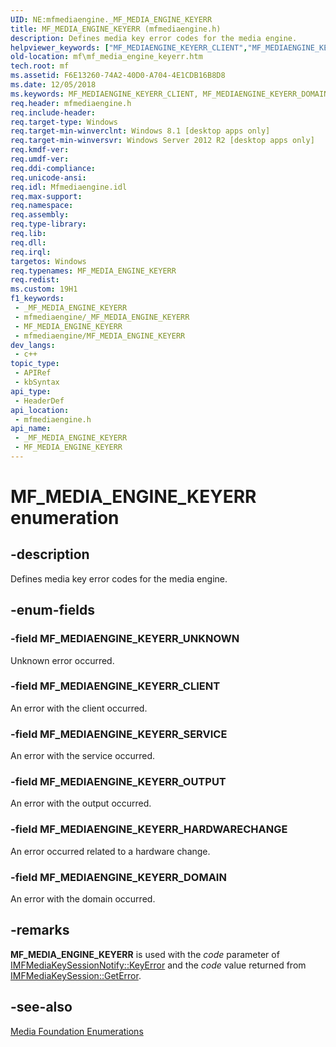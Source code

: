```yaml
---
UID: NE:mfmediaengine._MF_MEDIA_ENGINE_KEYERR
title: MF_MEDIA_ENGINE_KEYERR (mfmediaengine.h)
description: Defines media key error codes for the media engine.
helpviewer_keywords: ["MF_MEDIAENGINE_KEYERR_CLIENT","MF_MEDIAENGINE_KEYERR_DOMAIN","MF_MEDIAENGINE_KEYERR_HARDWARECHANGE","MF_MEDIAENGINE_KEYERR_OUTPUT","MF_MEDIAENGINE_KEYERR_SERVICE","MF_MEDIAENGINE_KEYERR_UNKNOWN","MF_MEDIA_ENGINE_KEYERR","MF_MEDIA_ENGINE_KEYERR enumeration [Media Foundation]","mf.mf_media_engine_keyerr","mfmediaengine/MF_MEDIAENGINE_KEYERR_CLIENT","mfmediaengine/MF_MEDIAENGINE_KEYERR_DOMAIN","mfmediaengine/MF_MEDIAENGINE_KEYERR_HARDWARECHANGE","mfmediaengine/MF_MEDIAENGINE_KEYERR_OUTPUT","mfmediaengine/MF_MEDIAENGINE_KEYERR_SERVICE","mfmediaengine/MF_MEDIAENGINE_KEYERR_UNKNOWN","mfmediaengine/MF_MEDIA_ENGINE_KEYERR"]
old-location: mf\mf_media_engine_keyerr.htm
tech.root: mf
ms.assetid: F6E13260-74A2-40D0-A704-4E1CDB16B8D8
ms.date: 12/05/2018
ms.keywords: MF_MEDIAENGINE_KEYERR_CLIENT, MF_MEDIAENGINE_KEYERR_DOMAIN, MF_MEDIAENGINE_KEYERR_HARDWARECHANGE, MF_MEDIAENGINE_KEYERR_OUTPUT, MF_MEDIAENGINE_KEYERR_SERVICE, MF_MEDIAENGINE_KEYERR_UNKNOWN, MF_MEDIA_ENGINE_KEYERR, MF_MEDIA_ENGINE_KEYERR enumeration [Media Foundation], mf.mf_media_engine_keyerr, mfmediaengine/MF_MEDIAENGINE_KEYERR_CLIENT, mfmediaengine/MF_MEDIAENGINE_KEYERR_DOMAIN, mfmediaengine/MF_MEDIAENGINE_KEYERR_HARDWARECHANGE, mfmediaengine/MF_MEDIAENGINE_KEYERR_OUTPUT, mfmediaengine/MF_MEDIAENGINE_KEYERR_SERVICE, mfmediaengine/MF_MEDIAENGINE_KEYERR_UNKNOWN, mfmediaengine/MF_MEDIA_ENGINE_KEYERR
req.header: mfmediaengine.h
req.include-header: 
req.target-type: Windows
req.target-min-winverclnt: Windows 8.1 [desktop apps only]
req.target-min-winversvr: Windows Server 2012 R2 [desktop apps only]
req.kmdf-ver: 
req.umdf-ver: 
req.ddi-compliance: 
req.unicode-ansi: 
req.idl: Mfmediaengine.idl
req.max-support: 
req.namespace: 
req.assembly: 
req.type-library: 
req.lib: 
req.dll: 
req.irql: 
targetos: Windows
req.typenames: MF_MEDIA_ENGINE_KEYERR
req.redist: 
ms.custom: 19H1
f1_keywords:
 - _MF_MEDIA_ENGINE_KEYERR
 - mfmediaengine/_MF_MEDIA_ENGINE_KEYERR
 - MF_MEDIA_ENGINE_KEYERR
 - mfmediaengine/MF_MEDIA_ENGINE_KEYERR
dev_langs:
 - c++
topic_type:
 - APIRef
 - kbSyntax
api_type:
 - HeaderDef
api_location:
 - mfmediaengine.h
api_name:
 - _MF_MEDIA_ENGINE_KEYERR
 - MF_MEDIA_ENGINE_KEYERR
---
```


# MF_MEDIA_ENGINE_KEYERR enumeration


## -description

Defines media key error codes for the media engine.

## -enum-fields

### -field MF_MEDIAENGINE_KEYERR_UNKNOWN

Unknown error occurred.

### -field MF_MEDIAENGINE_KEYERR_CLIENT

An error with the client occurred.

### -field MF_MEDIAENGINE_KEYERR_SERVICE

An error with the service occurred.

### -field MF_MEDIAENGINE_KEYERR_OUTPUT

An error with the output occurred.

### -field MF_MEDIAENGINE_KEYERR_HARDWARECHANGE

An error occurred related to a hardware change.

### -field MF_MEDIAENGINE_KEYERR_DOMAIN

An error with the domain occurred.

## -remarks

<b>MF_MEDIA_ENGINE_KEYERR</b> is used with the <i>code</i> parameter of  <a href="/windows/desktop/api/mfmediaengine/nf-mfmediaengine-imfmediakeysessionnotify-keyerror">IMFMediaKeySessionNotify::KeyError</a> and the <i>code</i> value returned from <a href="/windows/desktop/medfound/imfmediakeysession-geterror">IMFMediaKeySession::GetError</a>.

## -see-also

<a href="/windows/desktop/medfound/media-foundation-enumerations">Media Foundation Enumerations</a>

